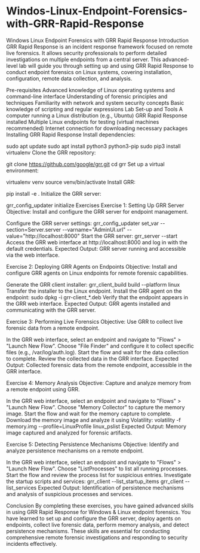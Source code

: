# Windos-Linux-Endpoint-Forensics-with-GRR-Rapid-Response
Windows Linux Endpoint Forensics with GRR Rapid Response
Introduction
GRR Rapid Response is an incident response framework focused on remote live forensics. It allows security professionals to perform detailed investigations on multiple endpoints from a central server. This advanced-level lab will guide you through setting up and using GRR Rapid Response to conduct endpoint forensics on Linux systems, covering installation, configuration, remote data collection, and analysis.

Pre-requisites
Advanced knowledge of Linux operating systems and command-line interface
Understanding of forensic principles and techniques
Familiarity with network and system security concepts
Basic knowledge of scripting and regular expressions
Lab Set-up and Tools
A computer running a Linux distribution (e.g., Ubuntu)
GRR Rapid Response installed
Multiple Linux endpoints for testing (virtual machines recommended)
Internet connection for downloading necessary packages
Installing GRR Rapid Response
Install dependencies:

sudo apt update
sudo apt install python3 python3-pip
sudo pip3 install virtualenv
Clone the GRR repository:

git clone https://github.com/google/grr.git
cd grr
Set up a virtual environment:

virtualenv venv
source venv/bin/activate
Install GRR:

pip install -e .
Initialize the GRR server:

grr_config_updater initialize
Exercises
Exercise 1: Setting Up GRR Server
Objective: Install and configure the GRR server for endpoint management.

Configure the GRR server settings:
grr_config_updater set_var --section=Server.server --varname="AdminUI.url" --value="http://localhost:8000"
Start the GRR server:
grr_server --start
Access the GRR web interface at http://localhost:8000 and log in with the default credentials.
Expected Output: GRR server running and accessible via the web interface.

Exercise 2: Deploying GRR Agents on Endpoints
Objective: Install and configure GRR agents on Linux endpoints for remote forensic capabilities.

Generate the GRR client installer:
grr_client_build build --platform linux
Transfer the installer to the Linux endpoint.
Install the GRR agent on the endpoint:
sudo dpkg -i grr-client_*.deb
Verify that the endpoint appears in the GRR web interface.
Expected Output: GRR agents installed and communicating with the GRR server.

Exercise 3: Performing Live Forensics
Objective: Use GRR to collect live forensic data from a remote endpoint.

In the GRR web interface, select an endpoint and navigate to "Flows" > "Launch New Flow".
Choose "File Finder" and configure it to collect specific files (e.g., /var/log/auth.log).
Start the flow and wait for the data collection to complete.
Review the collected data in the GRR interface.
Expected Output: Collected forensic data from the remote endpoint, accessible in the GRR interface.

Exercise 4: Memory Analysis
Objective: Capture and analyze memory from a remote endpoint using GRR.

In the GRR web interface, select an endpoint and navigate to "Flows" > "Launch New Flow".
Choose "Memory Collector" to capture the memory image.
Start the flow and wait for the memory capture to complete.
Download the memory image and analyze it using Volatility:
volatility -f memory.img --profile=LinuxProfile linux_pslist
Expected Output: Memory image captured and analyzed for forensic artifacts.

Exercise 5: Detecting Persistence Mechanisms
Objective: Identify and analyze persistence mechanisms on a remote endpoint.

In the GRR web interface, select an endpoint and navigate to "Flows" > "Launch New Flow".
Choose "ListProcesses" to list all running processes.
Start the flow and review the process list for suspicious entries.
Investigate the startup scripts and services:
grr_client --list_startup_items
grr_client --list_services
Expected Output: Identification of persistence mechanisms and analysis of suspicious processes and services.

Conclusion
By completing these exercises, you have gained advanced skills in using GRR Rapid Response for Windows & Linux endpoint forensics. You have learned to set up and configure the GRR server, deploy agents on endpoints, collect live forensic data, perform memory analysis, and detect persistence mechanisms. These skills are essential for conducting comprehensive remote forensic investigations and responding to security incidents effectively.
